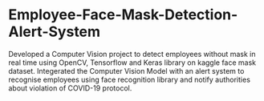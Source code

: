 # Employee-Face-Mask-Detection-Alert-System
Developed a Computer Vision project to detect employees without mask in real time using OpenCV, Tensorflow and Keras library on kaggle face mask dataset. Integerated the Computer Vision Model with an alert system to recognise employees using face recognition library and notify authorities about violation of COVID-19 protocol.
